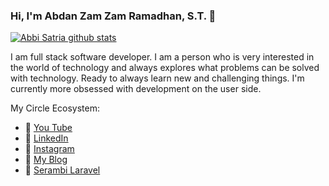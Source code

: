 ### Hi, I'm Abdan Zam Zam Ramadhan, S.T. 👋

[![Abbi Satria github stats](https://github-readme-stats.vercel.app/api?username=abbisatria&count_private=true)](https://github.com/abbisatria)

I am full stack software developer. I am a person who is very interested in the world of technology and always explores what problems can be solved with technology. Ready to always learn new and challenging things. I'm currently more obsessed with development on the user side.

My Circle Ecosystem:

- 🔭 [You Tube](https://www.youtube.com/channel/UCQoc7JPnIgt8mSx0Ah9v1WA)
- 🌱 [LinkedIn](https://www.linkedin.com/in/abdanzamzam)
- 👯 [Instagram](https://www.instagram.com/abdanzamzam)
- 🤔 [My Blog](https://blog.abdan.xyz)
- 💬 [Serambi Laravel](https://serambilaravel.com)
